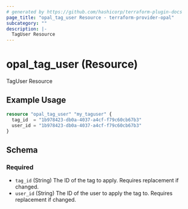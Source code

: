 ```yaml
---
# generated by https://github.com/hashicorp/terraform-plugin-docs
page_title: "opal_tag_user Resource - terraform-provider-opal"
subcategory: ""
description: |-
  TagUser Resource
---
```


# opal_tag_user (Resource)

TagUser Resource

## Example Usage

```terraform
resource "opal_tag_user" "my_taguser" {
  tag_id  = "1b978423-db0a-4037-a4cf-f79c60cb67b3"
  user_id = "1b978423-db0a-4037-a4cf-f79c60cb67b3"
}
```

<!-- schema generated by tfplugindocs -->
## Schema

### Required

- `tag_id` (String) The ID of the tag to apply. Requires replacement if changed.
- `user_id` (String) The ID of the user to apply the tag to. Requires replacement if changed.



